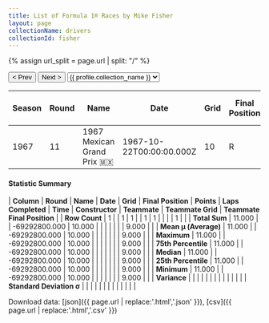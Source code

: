 ```yaml
---
title: List of Formula 1® Races by Mike Fisher
layout: page
collectionName: drivers
collectionId: fisher
---
```


{% assign url_split = page.url | split: "/" %}
<div id="collection-navigation">
<button onclick="selector.options[selector.selectedIndex-1].value && (window.location = selector.options[selector.selectedIndex-1].value);">&lt; Prev</button>
<button onclick="selector.options[selector.selectedIndex+1].value && (window.location = selector.options[selector.selectedIndex+1].value);">Next &gt;</button>
<select id="selector" onchange="this.options[this.selectedIndex].value && (window.location = this.options[this.selectedIndex].value);">
  {% for collectionId in site.data[page.collectionName].refs %}
    {% if collectionId == page.collectionId %}
      {% assign selected = "selected" %}
    {% else %}
      {% assign selected = "" %}
    {% endif %}
    {% assign profile = site.data[page.collectionName][collectionId].profile %}
    <option value="/f1/{{ page.collectionName }}/{{ collectionId }}/{{ url_split[4] }}" {{ selected }}>{{ profile.collection_name }}</option>
  {% endfor %}
</select>
</div>

| Season | Round | Name | Date | Grid | Final Position | Points | Laps Completed | Time | Constructor | Teammate | Teammate Grid | Teammate Final Position |
|--|--|--|--|--|--|--|--|--|--|--|--|--|
| 1967 | 11 | 1967 Mexican Grand Prix 🇲🇽 | 1967-10-22T00:00:00.000Z | 10 | R | 0.0 | 0 |   | Lotus-BRM 🇬🇧 | [Moisés Solana 🇲🇽](/f1/drivers/solana) | 9 | R |

#### Statistic Summary

| **Column** | **Round** | **Name** | **Date** | **Grid** | **Final Position** | **Points** | **Laps Completed** | **Time** | **Constructor** | **Teammate** | **Teammate Grid** | **Teammate Final Position** |
| **Row Count** | 1 |  | 1 | 1 |  | 1 | 1 |  |  |  | 1 |  |
| **Total Sum** | 11.000 |  | -69292800.000 | 10.000 |  |  |  |  |  |  | 9.000 |  |
| **Mean μ (Average)** | 11.000 |  | -69292800.000 | 10.000 |  |  |  |  |  |  | 9.000 |  |
| **Maximum** | 11.000 |  | -69292800.000 | 10.000 |  |  |  |  |  |  | 9.000 |  |
| **75th Percentile** | 11.000 |  | -69292800.000 | 10.000 |  |  |  |  |  |  | 9.000 |  |
| **Median** | 11.000 |  | -69292800.000 | 10.000 |  |  |  |  |  |  | 9.000 |  |
| **25th Percentile** | 11.000 |  | -69292800.000 | 10.000 |  |  |  |  |  |  | 9.000 |  |
| **Minimum** | 11.000 |  | -69292800.000 | 10.000 |  |  |  |  |  |  | 9.000 |  |
| **Variance** |  |  |  |  |  |  |  |  |  |  |  |  |
| **Standard Deviation σ** |  |  |  |  |  |  |  |  |  |  |  |  |

Download data: [json]({{ page.url | replace:'.html','.json' }}), [csv]({{ page.url | replace:'.html','.csv' }})
